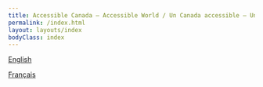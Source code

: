 ```yaml
---
title: Accessible Canada — Accessible World / Un Canada accessible — Un monde accessible
permalink: /index.html
layout: layouts/index
bodyClass: index
---
```


<div class="flow">
<div lang="en-CA">

[English](/en/)

</div>
<div lang="fr-CA">

[Français](/fr/)

</div>
</div>
